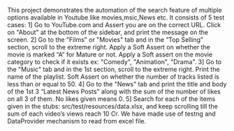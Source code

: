 This project demonstrates the automation of the search feature of multiple options available in Youtube like movies,msic,News etc.
It consists of 5 test cases:
1]  Go to YouTube.com and Assert you are on the correct URL. Click on "About" at the bottom of the sidebar, and print the message on the screen.
2] Go to the "Films" or "Movies" tab and in the “Top Selling” section, scroll to the extreme right. Apply a Soft Assert on whether the movie is marked “A” for Mature or not. Apply a Soft assert on the movie category to check if it exists ex: "Comedy", "Animation", "Drama".
3] Go to the "Music" tab and in the 1st section, scroll to the extreme right. Print the name of the playlist. Soft Assert on whether the number of tracks listed is less than or equal to 50.
4] Go to the "News" tab and print the title and body of the 1st 3 “Latest News Posts” along with the sum of the number of likes on all 3 of them. No likes given means 0.
5] Search for each of the items given in the stubs: src/test/resources/data.xlsx, and keep scrolling till the sum of each video’s views reach 10 Cr.
We have made use of testng and DataProvider mechanism to read from excel file.
